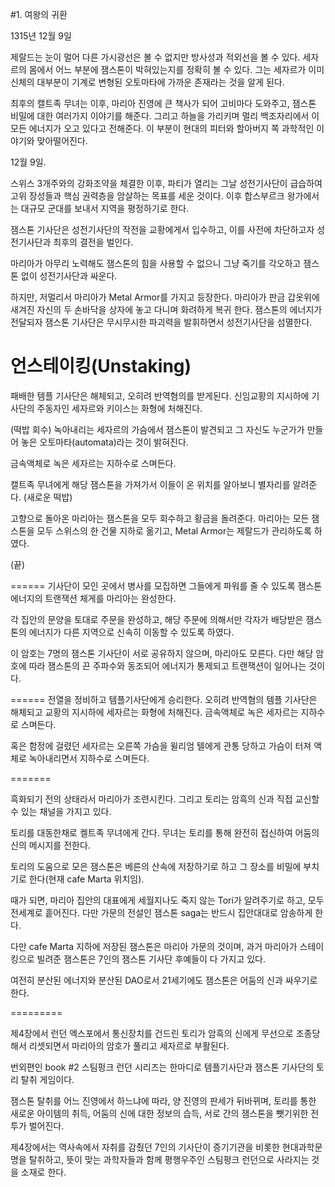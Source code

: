 #1. 여왕의 귀환

1315년 12월 9일

제랄드는 눈이 멀어 다른 가시광선은 볼 수 없지만 방사성과 적외선을 볼 수 있다. 세자르의 몸에서 어느 부분에 잼스톤이 박혀있는지를 정확히 볼 수 있다. 그는 세자르가 이미 신체의 대부분이 기계로 변형된 오토마타에 가까운 존재라는 것을 알게 된다.

최후의 캘트족 무녀는 이후, 마리아 진영에 큰 책사가 되어 고비마다 도와주고, 잼스톤 비밀에 대한 여러가지 이야기를 해준다. 그리고 하늘을 가리키며 멀리 백조자리에서 이 모든 에너지가 오고 있다고 전해준다. 이 부분이 현대의 피터와 할아버지 쪽 과학적인 이야기와 맞아떨어진다.

12월 9일.

스위스 3개주와의 강화조약을 체결한 이후, 파티가 열리는 그날 성전기사단이 급습하여 고위 장성들과 핵심 권력층을 암살하는 목표를 세운 것이다. 이후 합스부르크 왕가에서는 대규모 군대를 보내서 지역을 평정하기로 한다.

잼스톤 기사단은 성전기사단의 작전을 교황에게서 입수하고, 이를 사전에 차단하고자 성전기사단과 최후의 결전을 벌인다.

마리아가 아무리 노력해도 잼스톤의 힘을 사용할 수 없으니
그냥 죽기를 각오하고 잼스톤 없이 성전기사단과 싸운다.

하지만,
저멀리서 마리아가 Metal Armor를 가지고 등장한다.
마리아가 판금 갑옷위에 새겨진 자신의 두 손바닥을 상자에 놓고 다니며 화려하게 복귀 한다.
잼스톤의 에너지가 전달되자 잼스톤 기사단은 무시무시한 파괴력을 발휘하면서 성전기사단을 섬멸한다.

# 언스테이킹(Unstaking)

패배한 템플 기사단은 해체되고, 오히려 반역혐의를 받게된다.
신임교황의 지시하에 기사단의 주동자인 세자르와 키이스는 화형에 처해진다.

(떡밥 회수) 녹아내리는 세자르의 가슴에서 잼스톤이 발견되고 그 자신도 누군가가 만들어 놓은 오토마타(automata)라는 것이 밝혀진다.

금속액체로 녹은 세자르는 지하수로 스며든다.

캘트족 무녀에게 해당 잼스톤을 가져가서 이들이 온 위치를 알아보니 별자리를 알려준다. (새로운 떡밥)

고향으로 돌아온 마리아는 잼스톤을 모두 회수하고 황금을 돌려준다. 
마리아는 모든 잼스톤을 모두 스위스의 한 건물 지하로 옮기고,
Metal Armor는 제랄드가 관리하도록 하였다. 

(끝)




======
기사단이 모인 곳에서 병사를 모집하면 그들에게 파워를 줄 수 있도록 잼스톤 에너지의 트랜잭션 체게를 마리아는 완성한다.

각 집안의 문양을 토대로 주문을 완성하고, 해당 주문에 의해서만 각자가 배당받은 잼스톤의 에너지가 다른 지역으로 신속히 이동할 수 있도록 하였다.

이 암호는 7명의 잼스톤 기사단이 서로 공유하지 않으며, 마리아도 모른다. 다만 해당 암호에 따라 잼스톤의 끈 주파수와 동조되어 에너지가 통제되고 트랜잭션이 일어나는 것이다.

======
전열을 정비하고 템플기사단에게 승리한다. 오히려 반역혐의 템플 기사단은 해체되고 교황의 지시하에 세자르는 화형에 처해진다. 금속액체로 녹은 세자르는 지하수로 스며든다.

혹은 함정에 걸렸던 세자르는 오른쪽 가슴을 윌리엄 텔에게 관통 당하고 가슴이 터져 액체로 녹아내리면서 지하수로 스며든다.

=======

흑화되기 전의 상태라서 마리아가 조련시킨다. 그리고 토리는 암흑의 신과 직접 교신할 수 있는 채널을 가지고 있다.

토리를 대동한채로 켈트족 무녀에게 간다.
무녀는 토리를 통해 완전히 접신하여 어둠의 신의 메시지를 전한다.

토리의 도움으로 모은 잼스톤은 베른의 산속에 저장하기로 하고 그 장소를 비밀에 부치기로 한다(현재 cafe Marta 위치임).

때가 되면, 마리아 집안의 대표에게 세월지나도 죽지 않는 Tori가 알려주기로 하고, 모두 전세계로 흩어진다. 다만 가문의 전설인 잼스톤 saga는 반드시 집안대대로 암송하게 한다.

다만 cafe Marta 지하에 저장된 잼스톤은 마리아 가문의 것이며, 과거 마리아가 스테이킹으로 빌려준 잼스톤은 7인의 잼스톤 기사단 후예들이 다 가지고 있다.

여전히 분산된 에너지와 분산된 DAO로서 21세기에도 잼스톤은 어둠의 신과 싸우기로 한다.


=========

제4장에서 런던 엑스포에서 통신장치를 건드린 토리가 암흑의 신에게 무선으로 조종당해서 리셋되면서 마리아의 암호가 풀리고 세자르로 부활된다.

번외편인  book #2 스팀펑크 런던 시리즈는 한마디로 템플기사단과 잼스톤 기사단의 토리 탈취 게임이다.

잼스톤 탈취를 어느 진영에서 하느냐에 따라, 양 진영의 판세가 뒤바뀌며, 토리를 통한 새로운 아이템의 취득, 어둠의 신에 대한 정보의 습득,  서로 간의 잼스톤을 뺏기위한 전투가 벌어진다.

제4장에서는 역사속에서 자취를 감췄던 7인의 기사단이 증기기관을 비롯한 현대과학문명을 탈취하고, 뜻이 맞는 과학자들과 함께 평행우주인 스팀펑크 런던으로 사라지는 것을 소재로 한다.

